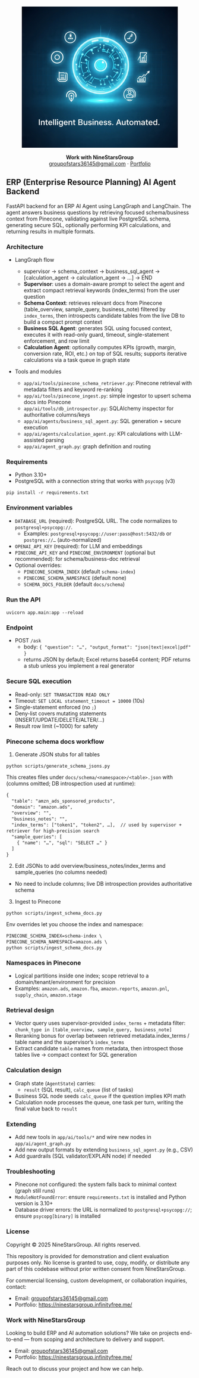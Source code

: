 <p align="center">
  <a href="https://ninestarsgroup.infinityfree.me/">
    <img src="logo.jpeg" alt="NineStarsGroup – ERP AI Agent" width="420" />
  </a>
</p>

<p align="center">
  <strong>Work with NineStarsGroup</strong><br/>
  <a href="mailto:groupofstars36145@gmail.com">groupofstars36145@gmail.com</a> ·
  <a href="https://ninestarsgroup.infinityfree.me/">Portfolio</a>
</p>

## ERP (Enterprise Resource Planning) AI Agent Backend

FastAPI backend for an ERP AI Agent using LangGraph and LangChain. The agent answers business questions by retrieving focused schema/business context from Pinecone, validating against live PostgreSQL schema, generating secure SQL, optionally performing KPI calculations, and returning results in multiple formats.

### Architecture
- LangGraph flow
  - supervisor → schema_context → business_sql_agent → [calculation_agent → calculation_agent → …] → END
  - **Supervisor**: uses a domain-aware prompt to select the agent and extract compact retrieval keywords (index_terms) from the user question
  - **Schema Context**: retrieves relevant docs from Pinecone (table_overview, sample_query, business_note) filtered by `index_terms`, then introspects candidate tables from the live DB to build a compact prompt context
  - **Business SQL Agent**: generates SQL using focused context, executes it with read-only guard, timeout, single-statement enforcement, and row limit
  - **Calculation Agent**: optionally computes KPIs (growth, margin, conversion rate, ROI, etc.) on top of SQL results; supports iterative calculations via a task queue in graph state

- Tools and modules
  - `app/ai/tools/pinecone_schema_retriever.py`: Pinecone retrieval with metadata filters and keyword re-ranking
  - `app/ai/tools/pinecone_ingest.py`: simple ingestor to upsert schema docs into Pinecone
  - `app/ai/tools/db_introspector.py`: SQLAlchemy inspector for authoritative columns/keys
  - `app/ai/agents/business_sql_agent.py`: SQL generation + secure execution
  - `app/ai/agents/calculation_agent.py`: KPI calculations with LLM-assisted parsing
  - `app/ai/agent_graph.py`: graph definition and routing

### Requirements
- Python 3.10+
- PostgreSQL with a connection string that works with `psycopg` (v3)

```
pip install -r requirements.txt
```

### Environment variables
- `DATABASE_URL` (required): PostgreSQL URL. The code normalizes to `postgresql+psycopg://`.
  - Examples: `postgresql+psycopg://user:pass@host:5432/db` or `postgres://…` (auto-normalized)
- `OPENAI_API_KEY` (required): for LLM and embeddings
- `PINECONE_API_KEY` and `PINECONE_ENVIRONMENT` (optional but recommended): for schema/business-doc retrieval
- Optional overrides:
  - `PINECONE_SCHEMA_INDEX` (default `schema-index`)
  - `PINECONE_SCHEMA_NAMESPACE` (default none)
  - `SCHEMA_DOCS_FOLDER` (default `docs/schema`)

### Run the API
```
uvicorn app.main:app --reload
```

### Endpoint
- POST `/ask`
  - body: `{ "question": "…", "output_format": "json|text|excel|pdf" }`
  - returns JSON by default; Excel returns base64 content; PDF returns a stub unless you implement a real generator

### Secure SQL execution
- Read-only: `SET TRANSACTION READ ONLY`
- Timeout: `SET LOCAL statement_timeout = 10000` (10s)
- Single-statement enforced (no `;`)
- Deny-list covers mutating statements (INSERT/UPDATE/DELETE/ALTER/…)
- Result row limit (~1000) for safety

### Pinecone schema docs workflow
1) Generate JSON stubs for all tables
```
python scripts/generate_schema_jsons.py
```
This creates files under `docs/schema/<namespace>/<table>.json` with (columns omitted; DB introspection used at runtime):
```
{
  "table": "amzn_ads_sponsored_products",
  "domain": "amazon.ads",
  "overview": "",
  "business_notes": "",
  "index_terms": ["token1", "token2", …],  // used by supervisor + retriever for high-precision search
  "sample_queries": [
    { "name": "…", "sql": "SELECT …" }
  ]
}
```

2) Edit JSONs to add overview/business_notes/index_terms and sample_queries (no columns needed)
  - No need to include columns; live DB introspection provides authoritative schema

3) Ingest to Pinecone
```
python scripts/ingest_schema_docs.py
```
Env overrides let you choose the index and namespace:
```
PINECONE_SCHEMA_INDEX=schema-index \
PINECONE_SCHEMA_NAMESPACE=amazon.ads \
python scripts/ingest_schema_docs.py
```

### Namespaces in Pinecone
- Logical partitions inside one index; scope retrieval to a domain/tenant/environment for precision
- Examples: `amazon.ads`, `amazon.fba`, `amazon.reports`, `amazon.pnl`, `supply_chain`, `amazon.stage`

### Retrieval design
- Vector query uses supervisor-provided `index_terms` + metadata filter: `chunk_type in [table_overview, sample_query, business_note]`
- Reranking bonus for overlap between retrieved metadata.index_terms / table name and the supervisor’s `index_terms`
- Extract candidate `table` names from metadata, then introspect those tables live → compact context for SQL generation

### Calculation design
- Graph state (`AgentState`) carries:
  - `result` (SQL result), `calc_queue` (list of tasks)
- Business SQL node seeds `calc_queue` if the question implies KPI math
- Calculation node processes the queue, one task per turn, writing the final value back to `result`

### Extending
- Add new tools in `app/ai/tools/*` and wire new nodes in `app/ai/agent_graph.py`
- Add new output formats by extending `business_sql_agent.py` (e.g., CSV)
- Add guardrails (SQL validator/EXPLAIN node) if needed

### Troubleshooting
- Pinecone not configured: the system falls back to minimal context (graph still runs)
- `ModuleNotFoundError`: ensure `requirements.txt` is installed and Python version is 3.10+
- Database driver errors: the URL is normalized to `postgresql+psycopg://`; ensure `psycopg[binary]` is installed

### License
Copyright © 2025 NineStarsGroup. All rights reserved.

This repository is provided for demonstration and client evaluation purposes only. No license is granted to use, copy, modify, or distribute any part of this codebase without prior written consent from NineStarsGroup.

For commercial licensing, custom development, or collaboration inquiries, contact:
- Email: groupofstars36145@gmail.com
- Portfolio: https://ninestarsgroup.infinityfree.me/


### Work with NineStarsGroup
Looking to build ERP and AI automation solutions? We take on projects end-to-end — from scoping and architecture to delivery and support.

- Email: groupofstars36145@gmail.com
- Portfolio: https://ninestarsgroup.infinityfree.me/

Reach out to discuss your project and how we can help.
